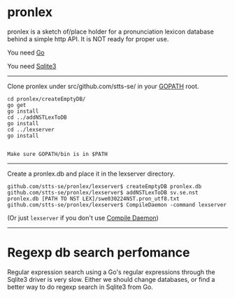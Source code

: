 # pronlex
pronlex is a sketch of/place holder for a pronunciation lexicon database behind a simple http API. It is NOT ready for proper use.

You need [Go](https://golang.org/)

You need [Sqlite3](https://www.sqlite.org/)

----


Clone pronlex under src/github.com/stts-se/ in your [GOPATH](https://golang.org/doc/code.html#GOPATH) root.

```
cd pronlex/createEmptyDB/
go get
go install
cd ../addNSTLexToDB
go install
cd ../lexserver
go install


Make sure GOPATH/bin is in $PATH
```

---
Create a pronlex.db and place it in the lexserver directory.

```
github.com/stts-se/pronlex/lexserver$ createEmptyDB pronlex.db
github.com/stts-se/pronlex/lexserver$ addNSTLexToDB sv.se.nst pronlex.db [PATH TO NST LEX]/swe030224NST.pron_utf8.txt 
github.com/stts-se/pronlex/lexserver$ CompileDaemon -command lexserver
```
(Or just `lexserver` if you don't use [Compile Daemon](https://github.com/githubnemo/CompileDaemon))


---
# Regexp db search perfomance

Regular expression search using a Go's regular expressions through the Sqlite3 driver is very slow. Either we should change databases, or find a better way to do regexp search in Sqlite3 from Go.



